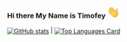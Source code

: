 ### Hi there My Name is Timofey <img src="./greeting.gif" alt="👋" width="30px">

<a href="https://github-readme-stats.vercel.app/api?username=megahoma&theme=dark&show_icons=true&count_private=true&hide_border=true"><img align="center" src="https://github-readme-stats.vercel.app/api?username=megahoma&theme=dark&show_icons=true&count_private=true&hide_border=true" alt="GitHub stats" /></a> |
<a href="https://github-readme-stats.vercel.app/api/top-langs/?username=megahoma&theme=dark&layout=compact&hide_border=true" ><img align="center" src="https://github-readme-stats.vercel.app/api/top-langs/?username=megahoma&theme=dark&layout=compact&hide_border=true" alt="Top Languages Card" /></a>

<!--
**megahoma/megahoma** is a ✨ _special_ ✨ repository because its `README.md` (this file) appears on your GitHub profile.

Here are some ideas to get you started:

- 🔭 I’m currently working on ...
- 🌱 I’m currently learning ...
- 👯 I’m looking to collaborate on ...
- 🤔 I’m looking for help with ...
- 💬 Ask me about ...
- 📫 How to reach me: ...
- 😄 Pronouns: ...
- ⚡ Fun fact: ...
-->
